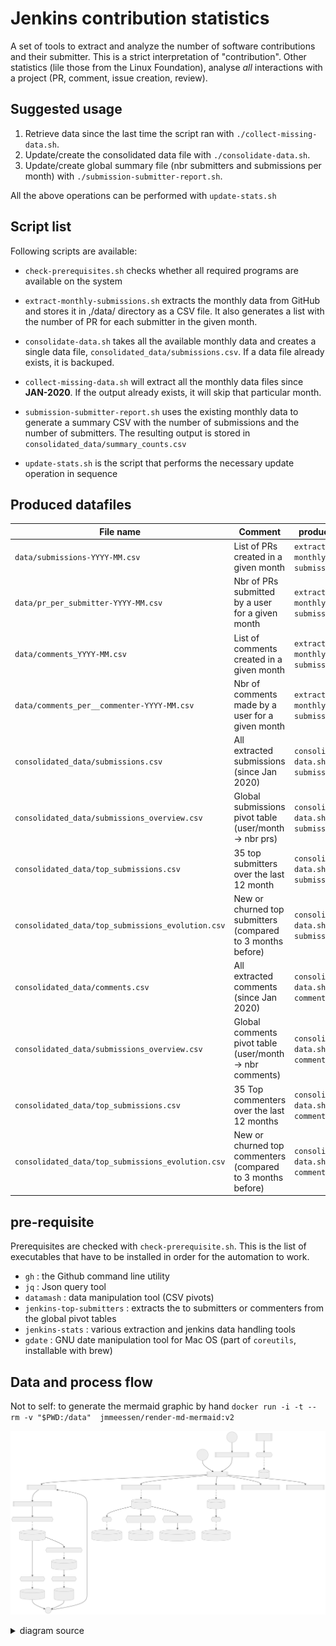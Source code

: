 # Jenkins contribution statistics

A set of tools to extract and analyze the number of software contributions and their submitter.
This is a strict interpretation of "contribution". Other statistics (lile those from the Linux Foundation), analyse *all* interactions with a project (PR, comment, issue creation, review).

## Suggested usage

1. Retrieve data since the last time the script ran with `./collect-missing-data.sh`.
1. Update/create the consolidated data file with `./consolidate-data.sh`.
1. Update/create global summary file (nbr submitters and submissions per month) with `./submission-submitter-report.sh`.

All the above operations can be performed with `update-stats.sh`

## Script list

Following scripts are available:
- `check-prerequisites.sh` checks whether all required programs are available on the system
- `extract-monthly-submissions.sh` extracts the monthly data from GitHub and stores it in ,/data/ directory as a CSV file. It also generates a list with the number of PR for each submitter in the given month.
- `consolidate-data.sh` takes all the available monthly data and creates a single data file, `consolidated_data/submissions.csv`. If a data file already exists, it is backuped.
- `collect-missing-data.sh` will extract all the monthly data files since **JAN-2020**. If the output already exists, it will skip that particular month.
- `submission-submitter-report.sh` uses the existing monthly data to generate a summary CSV with the number of submissions and the number of submitters. The resulting output is stored in `consolidated_data/summary_counts.csv`

- `update-stats.sh` is the script that performs the necessary update operation in sequence

## Produced datafiles

| File name | Comment | produced by |
| -------------------------------------------- | ------------------------------------------------ | -------------------------------- |
| `data/submissions-YYYY-MM.csv`               | List of PRs created in a given month             | `extract-monthly-submissions.sh` |
| `data/pr_per_submitter-YYYY-MM.csv`          | Nbr of PRs submitted by a user for a given month | `extract-monthly-submissions.sh` |
| `data/comments_YYYY-MM.csv`                  | List of comments created in a given month        | `extract-monthly-submissions.sh` |
| `data/comments_per__commenter-YYYY-MM.csv`   | Nbr of comments made by a user for a given month | `extract-monthly-submissions.sh` |
| `consolidated_data/submissions.csv`          | All extracted submissions (since Jan 2020)       | `consolidate-data.sh submissions` |
| `consolidated_data/submissions_overview.csv` | Global submissions pivot table (user/month -> nbr prs)   | `consolidate-data.sh submissions` |
| `consolidated_data/top_submissions.csv`      | 35 top submitters over the last 12 month                 | `consolidate-data.sh submissions` |
| `consolidated_data/top_submissions_evolution.csv` | New or churned top submitters (compared to 3 months before) | `consolidate-data.sh submissions` |
| `consolidated_data/comments.csv`             | All extracted comments (since Jan 2020)                  | `consolidate-data.sh comments` |
| `consolidated_data/submissions_overview.csv` | Global comments pivot table (user/month -> nbr comments) | `consolidate-data.sh comments` |
| `consolidated_data/top_submissions.csv`      | 35 Top commenters over the last 12 months                | `consolidate-data.sh comments` |
| `consolidated_data/top_submissions_evolution.csv` | New or churned top commenters (compared to 3 months before) | `consolidate-data.sh comments` |


## pre-requisite

Prerequisites are checked with `check-prerequisite.sh`. 
This is the list of executables that have to be installed in order for the automation to work.

- `gh` : the Github command line utility
- `jq` : Json query tool
- `datamash` : data manipulation tool (CSV pivots)
- `jenkins-top-submitters` : extracts the to submitters or commenters from the global pivot tables
- `jenkins-stats` : various extraction and jenkins data handling tools
- `gdate` : GNU date manipulation tool for Mac OS (part of `coreutils`, installable with brew)

## Data and process flow

Not to self: to generate the mermaid graphic by hand `docker run -i -t --rm -v "$PWD:/data"  jmmeessen/render-md-mermaid:v2`

![data & process flowchart](flowchart.svg)
<details>
  <summary>diagram source</summary>
  This details block is collapsed by default when viewed in GitHub. This hides the mermaid graph definition, while the rendered image
  linked above is shown. The details tag has to follow the image tag. (newlines allowed)


```mermaid
flowchart TD
	start1(("`Start
	(others)
	 `"))

    start2(("`Start
    (jenkins)
     `"))

    extract_end((End))

    %% Processes

	A[[update-benchmark-stats.sh]]
	B[[update-stats.sh]]
    C[[collect-missing-data.sh]]
    D[[consolidate-data.sh submissions]]
    E[[consolidate-data.sh comments]]
    F[[submission-submitter-report.sh]]
    G[[comment-commenter-report.sh]]
    extracData[[extract-monthly-submissions.sh]]
    get_submitters{{"jenkins-stats get submitters {org}"}}
    get_commenters{{"jenkins-stats get commenters"}}
    top_extract{{jenkins-top-submitters </br> extract}}
    top_compare{{jenkins-top-submitters </br>compare}}

    %% data files
    submission_month[(submission_YYMM.csv)]
    monththlyPivot_submit[(pr_per_submitter.csv)]
    comments_month[(comments_YYMM.csv)]
    monththlyPivot_comment[(comments_per_</br>_commenter.csv)]
    global_submissions[(submissions.csv)]
    global_submissionsOverview[(submissions_overview.csv)]
    top_submission[(top_submissions.csv)]
    top_submission_evol[(top_submissions_evolution.csv)]

    global_comments[(comments.csv)]
    global_commentsOverview[(comments_overview.csv)]

    %% legend
    legend_app[[Application </br>or script]]
    legend_sub{{sub routine}}
    legend_data[(data file)]
    legend_app --> legend_sub -.-> legend_data

    %% pivot processes
    monthlypivot_subm{{pivot monthly data}}
    monthlypivot_comment{{pivot monthly data}}
    subm_overview_pivot{{pivot}}
    comment_overview_pivot{{pivot}}

    
    %% flow
	start1 --> A -- loops through orgZ --> B
	start2 --> B
    B --> C -- monthly data missing ? --> extracData  --> get_submitters
    get_submitters -.-> submission_month --> monthlypivot_subm -.-> monththlyPivot_submit --> extract_end --> C
    submission_month --> get_commenters -.-> comments_month --> monthlypivot_comment -.-> monththlyPivot_comment --> extract_end
    B --> D -.-> global_submissions
    global_submissions --> subm_overview_pivot -.-> global_submissionsOverview
    global_submissions --> top_extract --> top_submission
    global_submissions --> top_compare --> top_submission_evol
    B --> E -.-> global_comments --> comment_overview_pivot -.-> global_commentsOverview
    B --> F 
    B --> G
```
</details>
